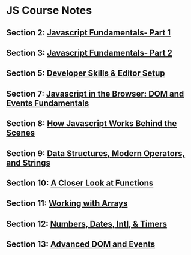 # JS Course Notes

## Section 2: [Javascript Fundamentals- Part 1](02-js-fundamentals-1.md)
## Section 3: [Javascript Fundamentals- Part 2](03-js-fundamentals-2.md)
## Section 5: [Developer Skills & Editor Setup](05-developer-skills.md)
## Section 7: [Javascript in the Browser: DOM and Events Fundamentals](07-js-in-browser.md)
## Section 8: [How Javascript Works Behind the Scenes](08-js-behind-scenes.md)
## Section 9: [Data Structures, Modern Operators, and Strings](09-data-structures)
## Section 10: [A Closer Look at Functions](10-functions.md )
## Section 11: [Working with Arrays](11-arrays.md)
## Section 12: [Numbers, Dates, Intl, & Timers](12-numbers.md)
## Section 13: [Advanced DOM and Events](13-dom.md)

